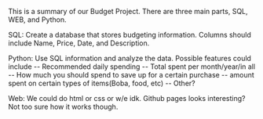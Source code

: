 This is a summary of our Budget Project. There are three main parts, SQL, WEB, and Python.

SQL:
Create a database that stores budgeting information. Columns should include Name, Price, Date, and Description.


Python:
Use SQL information and analyze the data.
Possible features could include
-- Recommended daily spending
-- Total spent per month/year/in all
-- How much you should spend to save up for a certain purchase
-- amount spent on certain types of items(Boba, food, etc)
-- Other?

Web:
We could do html or css or w/e idk. Github pages looks interesting? Not too sure how it works though.

